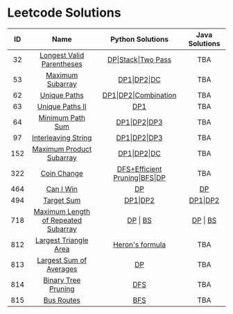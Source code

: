 # Leetcode Solutions

|  ID  |                             Name                             |                          Python Solutions                           |                          Java Solutions                           |
| :--: | :----------------------------------------------------------: | :----------------------------------------------------------: | :----------------------------------------------------------: |
|  32  | [Longest Valid Parentheses](https://leetcode.com/problems/longest-valid-parentheses/description/) | [DP](https://github.com/gycggd/Leetcode/blob/master/code/32/dp.py)\|[Stack](https://github.com/gycggd/Leetcode/blob/master/code/32/stack.py)\|[Two Pass](https://github.com/gycggd/Leetcode/blob/master/code/32/two_pass.py) | TBA |
|  53  | [Maximum Subarray](https://leetcode.com/problems/maximum-subarray/description/) | [DP1](https://github.com/gycggd/Leetcode/blob/master/code/53/dp1.py)\|[DP2](https://github.com/gycggd/Leetcode/blob/master/code/53/dp2.py)\|[DC](https://github.com/gycggd/Leetcode/blob/master/code/53/dc.py) | TBA |
|  62  | [Unique Paths](https://leetcode.com/problems/unique-paths/description/) | [DP1](https://github.com/gycggd/Leetcode/blob/master/code/62/dp1.py)\|[DP2](https://github.com/gycggd/Leetcode/blob/master/code/62/dp2.py)\|[Combination](https://github.com/gycggd/Leetcode/blob/master/code/62/combination.py) | TBA |
|  63  | [Unique Paths II](https://leetcode.com/problems/unique-paths-ii/description/) | [DP1](https://github.com/gycggd/Leetcode/blob/master/code/63/dp.py)| TBA |
|  64  | [Minimum Path Sum](https://leetcode.com/problems/minimum-path-sum/description/) | [DP1](https://github.com/gycggd/Leetcode/blob/master/code/64/dp1.py)\|[DP2](https://github.com/gycggd/Leetcode/blob/master/code/64/dp2.py)\|[DP3](https://github.com/gycggd/Leetcode/blob/master/code/64/dp3.py) | TBA |
|  97  | [Interleaving String](https://leetcode.com/problems/interleaving-string/description/) | [DP1](https://github.com/gycggd/Leetcode/blob/master/code/97/dp1.py)\|[DP2](https://github.com/gycggd/Leetcode/blob/master/code/97/dp2.py)\|[DP3](https://github.com/gycggd/Leetcode/blob/master/code/97/dp3.py) | TBA |
|  152  | [Maximum Product Subarray](https://leetcode.com/problems/maximum-product-subarray/description/) | [DP1](https://github.com/gycggd/Leetcode/blob/master/code/152/dp1.py)\|[DP2](https://github.com/gycggd/Leetcode/blob/master/code/152/dp2.py)\|[DC](https://github.com/gycggd/Leetcode/blob/master/code/152/dc.py) | TBA |
|  322  | [Coin Change](https://leetcode.com/problems/coin-change/description/) | [DFS+Efficient Pruning](https://github.com/gycggd/Leetcode/blob/master/code/322/dfs.py)\|[BFS](https://github.com/gycggd/Leetcode/blob/master/code/322/bfs.py)\|[DP](https://github.com/gycggd/Leetcode/blob/master/code/322/dp.py) | TBA |
|  464  | [Can I Win](https://leetcode.com/problems/can-i-win/description/) | [DP](https://github.com/gycggd/Leetcode/blob/master/code/464/Python/dp.py) | [DP](https://github.com/gycggd/Leetcode/blob/master/code/464/Java/dp.java) |
|  494  | [Target Sum](https://leetcode.com/problems/target-sum/description/) | [DP1](https://github.com/gycggd/Leetcode/blob/master/code/494/Python/dp1.py)\|[DP2](https://github.com/gycggd/Leetcode/blob/master/code/494/Python/dp2.py) | [DP1](https://github.com/gycggd/Leetcode/blob/master/code/494/Java/dp1.java)\|[DP2](https://github.com/gycggd/Leetcode/blob/master/code/494/Java/dp2.java) |
|  718  | [Maximum Length of Repeated Subarray](https://leetcode.com/problems/maximum-length-of-repeated-subarray/description/) | [DP](https://github.com/gycggd/Leetcode/blob/master/code/718/Python/dp.py) \| [BS](https://github.com/gycggd/Leetcode/blob/master/code/718/Python/bs.py) | [DP](https://github.com/gycggd/Leetcode/blob/master/code/718/Java/dp.java) \| [BS](https://github.com/gycggd/Leetcode/blob/master/code/718/Java/bs.java)  |
|  812  | [Largest Triangle Area](https://leetcode.com/problems/largest-triangle-area/description/) | [Heron's formula](https://github.com/gycggd/Leetcode/blob/master/code/812/heron.py) | TBA |
|  813  | [Largest Sum of Averages](https://leetcode.com/problems/largest-sum-of-averages/description/) | [DP](https://github.com/gycggd/Leetcode/blob/master/code/813/dp.py) | TBA |
|  814  | [Binary Tree Pruning](https://leetcode.com/problems/binary-tree-pruning/description/) | [DFS](https://github.com/gycggd/Leetcode/blob/master/code/814/dfs.py) | TBA |
|  815  | [Bus Routes](https://leetcode.com/problems/bus-routes/description/) | [BFS](https://github.com/gycggd/Leetcode/blob/master/code/815/bfs.py) | TBA |
